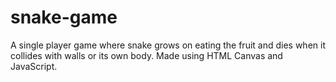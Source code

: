 # snake-game
 A single player game where snake grows on eating the fruit and dies when it collides with walls or its own body. Made using HTML Canvas and JavaScript.
